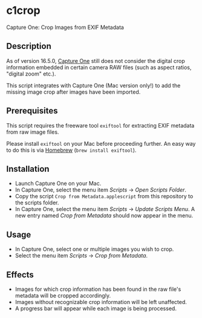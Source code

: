 # c1crop
Capture One: Crop Images from EXIF Metadata

## Description
As of version 16.5.0, [Capture One](https://www.captureone.com) still does not consider the digital crop information embedded in certain camera RAW files (such as aspect ratios, "digital zoom" etc.).

This script integrates with Capture One (Mac version only!) to add the missing image crop after images have been imported.

## Prerequisites
This script requires the freeware tool `exiftool` for extracting EXIF metadata from raw image files.

Please install `exiftool` on your Mac before proceeding further. An easy way to do this is via [Homebrew](https://brew.sh) (`brew install exiftool`).

## Installation
* Launch Capture One on your Mac.
* In Capture One, select the menu item _Scripts_ -> _Open Scripts Folder_.
* Copy the script `Crop from Metadata.applescript` from this repository to the scripts folder.
* In Capture One, select the menu item _Scripts_ -> _Update Scripts Menu_. A new entry named _Crop from Metadata_ should now appear in the menu.

## Usage
* In Capture One, select one or multiple images you wish to crop.
* Select the menu item _Scripts_ -> _Crop from Metadata_.

## Effects
* Images for which crop information has been found in the raw file's metadata will be cropped accordingly.
* Images without recognizable crop information will be left unaffected.
* A progress bar will appear while each image is being processed.

